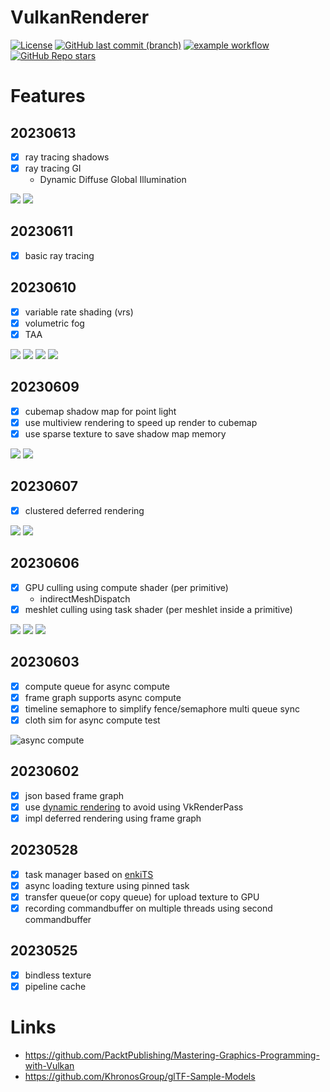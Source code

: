 # VulkanRenderer

[![License][license-img]][license-url]
[![GitHub last commit (branch)][last-commit-img]][last-commit-url]
[![example workflow][ci-img]][ci-url]
[![GitHub Repo stars][star-img]][star-url]

[license-img]: https://img.shields.io/:license-mit-blue.svg?style=flat-square&logo=opensourceinitiative
[license-url]: https://opensource.org/licenses/MIT
[last-commit-img]: https://img.shields.io/github/last-commit/CU-Production/VulkanRenderer/main?style=flat-square&logo=git
[last-commit-url]: https://github.com/CU-Production/VulkanRenderer
[ci-img]: https://img.shields.io/github/actions/workflow/status/CU-Production/VulkanRenderer/build-cpp.yml?style=flat-square&logo=github
[ci-url]: https://github.com/CU-Production/VulkanRenderer/actions
[star-img]: https://img.shields.io/github/stars/CU-Production/VulkanRenderer?logo=github&style=flat-square
[star-url]: .

# Features

## 20230613

- [x] ray tracing shadows
- [x] ray tracing GI 
  - Dynamic Diffuse Global Illumination

![](screenshots/Snipaste_2023-06-13_20-46-51.png)
![](screenshots/Snipaste_2023-06-13_20-46-57.png)

## 20230611

- [x] basic ray tracing

## 20230610

- [x] variable rate shading (vrs)
- [x] volumetric fog
- [x] TAA

![](screenshots/Snipaste_2023-06-10_00-03-42.png)
![](screenshots/Snipaste_2023-06-10_19-53-16.png)
![](screenshots/Snipaste_2023-06-10_23-16-09.png)
![](screenshots/Snipaste_2023-06-10_23-16-18.png)

## 20230609

- [x] cubemap shadow map for point light
- [x] use multiview rendering to speed up render to cubemap
- [x] use sparse texture to save shadow map memory

![](screenshots/Snipaste_2023-06-09_22-19-27.png)
![](screenshots/Snipaste_2023-06-09_22-19-35.png)

## 20230607

- [x] clustered deferred rendering

![](screenshots/Snipaste_2023-06-07_23-23-35.png)
![](screenshots/Snipaste_2023-06-07_23-24-09.png)

## 20230606

- [x] GPU culling using compute shader (per primitive)
  - indirectMeshDispatch
- [x] meshlet culling using task shader (per meshlet inside a primitive)

![](screenshots/Snipaste_2023-06-06_22-58-24.png)
![](screenshots/Snipaste_2023-06-06_22-58-34.png)
![](screenshots/Snipaste_2023-06-06_22-59-18.png)

## 20230603

- [x] compute queue for async compute
- [x] frame graph supports async compute
- [x] timeline semaphore to simplify fence/semaphore multi queue sync
- [x] cloth sim for async compute test

![async compute](screenshots/Snipaste_2023-06-03_11-50-50.png)

## 20230602

- [x] json based frame graph
- [x] use [dynamic rendering](https://www.khronos.org/blog/streamlining-render-passes) to avoid using VkRenderPass
- [x] impl deferred rendering using frame graph

## 20230528
- [x] task manager based on [enkiTS](https://github.com/dougbinks/enkiTS)
- [x] async loading texture using pinned task
- [x] transfer queue(or copy queue) for upload texture to GPU
- [x] recording commandbuffer on multiple threads using second commandbuffer

## 20230525
- [x] bindless texture
- [x] pipeline cache

# Links

- https://github.com/PacktPublishing/Mastering-Graphics-Programming-with-Vulkan
- https://github.com/KhronosGroup/glTF-Sample-Models
